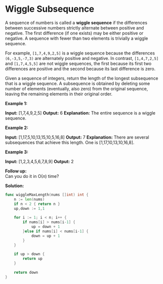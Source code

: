 # Wiggle Subsequence
A sequence of numbers is called a  **wiggle sequence**  if the differences between successive numbers strictly alternate between positive and negative. The first difference (if one exists) may be either positive or negative. A sequence with fewer than two elements is trivially a wiggle sequence.

For example,  `[1,7,4,9,2,5]`  is a wiggle sequence because the differences  `(6,-3,5,-7,3)`  are alternately positive and negative. In contrast,  `[1,4,7,2,5]`  and  `[1,7,4,5,5]`  are not wiggle sequences, the first because its first two differences are positive and the second because its last difference is zero.

Given a sequence of integers, return the length of the longest subsequence that is a wiggle sequence. A subsequence is obtained by deleting some number of elements (eventually, also zero) from the original sequence, leaving the remaining elements in their original order.

**Example 1:**

**Input:** [1,7,4,9,2,5]
**Output:** 6
**Explanation:** The entire sequence is a wiggle sequence.

**Example 2:**

**Input:** [1,17,5,10,13,15,10,5,16,8]
**Output:** 7 **Explanation:** There are several subsequences that achieve this length. One is [1,17,10,13,10,16,8].

**Example 3:**

**Input:** [1,2,3,4,5,6,7,8,9]
**Output:** 2

**Follow up:**  
Can you do it in O(_n_) time?

**Solution:**

```go
func wiggleMaxLength(nums []int) int {
    n := len(nums)
    if n < 2 { return n }
    up,down := 1,1
    
    for i := 1; i < n; i++ {
        if nums[i] > nums[i-1] {
            up = down + 1
        }else if nums[i] < nums[i-1] {
            down = up + 1
        }
    }
    
    if up > down {
        return up
    }
    
    return down
}
```
